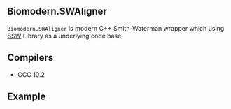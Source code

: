 ## Biomodern.SWAligner

`Biomodern.SWAligner` is modern C++ Smith-Waterman wrapper which using [SSW][SSW] Library as a underlying code base.

## Compilers
- GCC 10.2

## Example

[SSW]: https://github.com/mengyao/Complete-Striped-Smith-Waterman-Library
